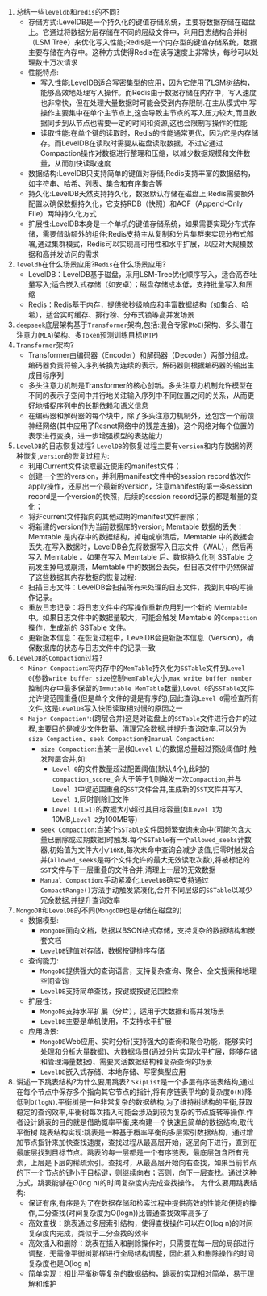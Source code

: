 1. 总结一些`leveldb`和`redis`的不同?
   * 存储方式:LevelDB是一个持久化的键值存储系统，主要将数据存储在磁盘上。它通过将数据分层存储在不同的层级文件中，利用日志结构合并树（LSM Tree）来优化写入性能;Redis是一个内存型的键值存储系统，数据主要存储在内存中。这种方式使得Redis在读写速度上非常快，每秒可以处理数十万次请求
   * 性能特点:
     - 写入性能:LevelDB适合写密集型的应用，因为它使用了LSM树结构，能够高效地处理写入操作。而Redis由于数据存储在内存中，写入速度也非常快，但在处理大量数据时可能会受到内存限制.在主从模式中,写操作主要集中在单个主节点上,这会导致主节点的写入压力较大,而且数据同步到从节点也需要一定的时间和资源,这也会限制写操作的性能
     - 读取性能:在单个键的读取时，Redis的性能通常更优，因为它是内存储存。而LevelDB在读取时需要从磁盘读取数据，不过它通过Compaction操作对数据进行整理和压缩，以减少数据规模和文件数量，从而加快读取速度
   * 数据结构:LevelDB只支持简单的键值对存储;Redis支持丰富的数据结构，如字符串、哈希、列表、集合和有序集合等
   * 持久化:LevelDB天然支持持久化，数据默认存储在磁盘上;Redis需要额外配置以确保数据持久化，它支持RDB（快照）和AOF（Append-Only File）两种持久化方式
   * 扩展性:LevelDB本身是一个单机的键值存储系统，如果需要实现分布式存储，需要借助额外的组件;Redis支持主从复制和分片集群来实现分布式部署,通过集群模式，Redis可以实现高可用性和水平扩展，以应对大规模数据和高并发访问的需求
2. `leveldb`在什么场景应用?`Redis`在什么场景应用?
   * LevelDB：LevelDB基于磁盘，采用LSM-Tree优化顺序写入，适合高吞吐量写入;适合嵌入式存储（如安卓）；磁盘存储成本低，支持批量写入和压缩
   * Redis：Redis基于内存，提供微秒级响应和丰富数据结构（如集合、哈希），适合实时缓存、排行榜、分布式锁等高并发场景
3. `deepseek`底层架构基于`Transformer`架构,包括:混合专家(`MoE`)架构、多头潜在注意力(`MLA`)架构、多`Token`预测训练目标(`MTP`)
4. `Transformer`架构?
   * Transformer由编码器（Encoder）和解码器（Decoder）两部分组成。编码器负责将输入序列转换为连续的表示，解码器则根据编码器的输出生成目标序列
   * 多头注意力机制是Transformer的核心创新。多头注意力机制允许模型在不同的表示子空间中并行地关注输入序列中不同位置之间的关系，从而更好地捕捉序列中的长期依赖和语义信息
   * 在编码器和解码器的每个块中，除了多头注意力机制外，还包含一个前馈神经网络(其中应用了Resnet网络中的残差连接)。这个网络对每个位置的表示进行变换，进一步增强模型的表达能力
5. `LevelDB`的日志恢复过程?
   `LevelDB`的恢复过程主要有`version`和内存数据的两种恢复,`version`的恢复过程为:
    * 利用Current文件读取最近使用的manifest文件；
    * 创建一个空的version，并利用manifest文件中的session record依次作apply操作，还原出一个最新的version，注意manifest的第一条session record是一个version的快照，后续的session record记录的都是增量的变化；
    * 将非current文件指向的其他过期的manifest文件删除；
    * 将新建的version作为当前数据库的version;
   Memtable 数据的丢失：Memtable 是内存中的数据结构，掉电或崩溃后，Memtable 中的数据会丢失.在写入数据时，LevelDB会先将数据写入日志文件（WAL），然后再写入 Memtable 。如果在写入 Memtable 后、数据持久化到 SSTable 之前发生掉电或崩溃，Memtable 中的数据会丢失，但日志文件中仍然保留了这些数据其内存数据的恢复过程:
    * 扫描日志文件：LevelDB会扫描所有未处理的日志文件，找到其中的写操作记录。
    * 重放日志记录：将日志文件中的写操作重新应用到一个新的 Memtable 中。如果日志文件中的数据量较大，可能会触发 Memtable 的`Compaction`操作，生成新的 SSTable 文件。
    * 更新版本信息：在恢复过程中，LevelDB会更新版本信息（Version），确保数据库的状态与日志文件中的记录一致
6. `LevelDB`的`Compaction`过程?
   * `Minor Compaction`:将内存中的`MemTable`持久化为`SSTable`文件到`Level 0`(参数`write_buffer_size`控制`MemTable`大小,`max_write_buffer_number`控制内存中最多保留的`Immutable MemTable`数量),`Level 0`的`SSTable`文件允许键范围重叠(但是单个文件的键是有序的),因此查询`Level 0`需检查所有文件,这是`LevelDB`写入快但读取相对慢的原因之一
    * `Major Compaction'`:(跨层合并)这是对磁盘上的`SSTable`文件进行合并的过程,主要目的是减少文件数量、清理冗余数据,并提升查询效率.可以分为`size Compaction`、`seek Compaction`和`manual Compaction`:
      - `size Compaction`:当某一层(如`Level L`)的数据总量超过预设阈值时,触发跨层合并,如:
         * `Level 0`的文件数量超过配置阈值(默认4个),此时的`compaction_score_`会大于等于1,则触发一次`Compaction`,并与`Level 1`中键范围重叠的`SST`文件合并,生成新的`SST`文件并写入`Level 1`,同时删除旧文件
         * `Level L(L≥1)`的数据大小超过其目标容量(如`Level 1`为10MB,`Level 2`为100MB等) 
      - `seek Compaction`:当某个`SSTable`文件因频繁查询未命中(可能包含大量已删除或过期数据)时触发.每个`SSTable`有一个`allowed_seeks`计数器,初始值为文件大小`/16KB`,每次未命中查询会减少该值,归零时触发合并(`allowed_seeks`是每个文件允许的最大无效读取次数),将被标记的`SST`文件与下一层重叠的文件合并,清理上一层的无效数据
      - `Manual Compaction`:手动紧凑化,`LevelDB`确实支持通过`CompactRange()`方法手动触发紧凑化,合并不同层级的`SSTable`以减少冗余数据,并提升查询效率
7. `MongoDB`和`LevelDB`的不同(`MongoDB`也是存储在磁盘的)
   * 数据模型:
      - `MongoDB`面向文档，数据以BSON格式存储，支持复杂的数据结构和嵌套文档
      - `LevelDB`键值对存储，数据按键排序存储
   * 查询能力:
      -  `MongoDB`提供强大的查询语言，支持复杂查询、聚合、全文搜索和地理空间查询
      -  `LevelDB`支持简单查找，按键或按键范围检索
   * 扩展性:
      -  `MongoDB`支持水平扩展（分片），适用于大数据和高并发场景
      -  `LevelDB`主要是单机使用，不支持水平扩展
   * 应用场景:
      - `MongoDB`Web应用、实时分析(支持强大的查询和聚合功能，能够实时处理和分析大量数据)、大数据场景(通过分片实现水平扩展，能够存储和管理海量数据)、需要灵活数据结构和复杂查询的场景
      - `LevelDB`嵌入式存储、本地存储、写密集型应用   
8. 讲述一下跳表结构?为什么要用跳表?
   `SkipList`是一个多层有序链表结构,通过在每个节点中保存多个指向其它节点的指针,将有序链表平均的复杂度`O(N)`降低到`O(logN)`.平衡树是一种非常复杂的数据结构,为了维持树结构的平衡,获取稳定的查询效率,平衡树每次插入可能会涉及到较为复杂的节点旋转等操作.作者设计跳表的目的就是借助概率平衡,来构建一个快速且简单的数据结构,取代平衡树
   跳表结构实现:跳表是一种基于概率平衡的多层索引数据结构，通过增加节点指针来加快查找速度，查找过程从最高层开始，逐层向下进行，直到在最底层找到目标节点。跳表的每一层都是一个有序链表，最底层包含所有元素，上层是下层的稀疏索引。查找时，从最高层开始向右查找，如果当前节点的下一个节点的键小于目标键，则继续向右；否则，向下一层查找。通过这种方式，跳表能够在O(log n)的时间复杂度内完成查找操作。
   为什么要用跳表结构:
   * 保证有序,有序是为了在数据存储和检索过程中提供高效的性能和便捷的操作,二分查找(时间复杂度为O(logn))比普通查找效率高多了
   * 高效查找：跳表通过多层索引结构，使得查找操作可以在O(log n)的时间复杂度内完成，类似于二分查找的效率
   * 高效插入和删除：跳表在插入和删除操作时，只需要在每一层的局部进行调整，无需像平衡树那样进行全局结构调整，因此插入和删除操作的时间复杂度也是O(log n)
   * 简单实现：相比平衡树等复杂的数据结构，跳表的实现相对简单，易于理解和维护


   